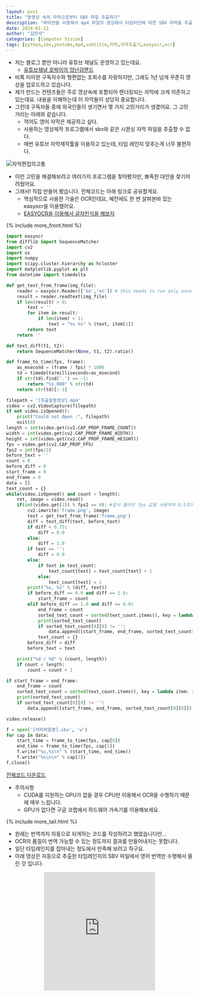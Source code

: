 ```yaml
---
layout: post
title: "동영상 속의 자막으로부터 SBV 파일 추출하기"
description: "파이썬을 이용해서 mp4 파일의 영상에서 타임라인에 따른 SBV 자막을 추출해봅시다"
date: 2024-01-11
author: "김민석"
categories: [Computer Vision]
tags: [python,sbv,youtube,mp4,subtitle,자막,자막추출기,easyocr,ocr]
---
```

- 저는 블로그 뿐만 아니라 유튜브 채널도 운영하고 있는데요.
  - [유튜브채널 호박이의 망난감랜드](https://www.youtube.com/channel/UC93XE6tpuPX4HeXMDWtIMfA)
- 비록 미미한 구독자수와 형편없는 조회수를 자랑하지만, 그래도 1년 넘게 꾸준히 영상을 업로드하고 있습니다.
- 제가 만드는 컨텐츠들은 주로 영상속에 포함되어 렌더링되는 자막에 크게 의존하고 있는데요. 내용을 이해하는데 이 자막들이 상당히 중요합니다.
- 그런데 구독자들 중에 외국인들이 생기면서 몇 가지 고민거리가 생겼어요. 그 고민거리는 아래와 같습니다.
  - 적어도 영어 자막은 제공하고 싶다.
  - 사용하는 영상제작 프로그램에서 sbv와 같은 시퀀싱 자막 파일을 추출할 수 없다.
  - 매번 유튜브 자막제작툴을 이용하고 있는데, 타임 레인지 맞추는게 너무 불편하다.

![자막편집의고통](https://reddol18.github.io/dev5min/images/20240111/image.png)

- 이런 고민을 해결해보려고 여러가지 프로그램을 찾아봤지만, 뾰족한 대안을 찾기어려웠어요.
- 그래서! 직접 만들어 봤습니다. 전체코드는 아래 링크로 공유할게요.
  - 핵심적으로 사용한 기술은 OCR인데요, 예전에도 한 번 살펴본바 있는 easyocr을 이용했어요.
  - [EASYOCR을 이용해서 글자인식을 해보자](https://reddol18.pe.kr/easyocr-use)

{% include more_front.html %}

```python
import easyocr
from difflib import SequenceMatcher
import cv2
import os
import numpy
import scipy.cluster.hierarchy as hcluster
import matplotlib.pyplot as plt
from datetime import timedelta

def get_text_from_frame(img_file):
    reader = easyocr.Reader(['ko','en']) # this needs to run only once to load the model into memory
    result = reader.readtext(img_file)
    if len(result) > 0:
        text = ''
        for item in result:
            if len(item) > 1:
                text = "%s %s" % (text, item[1])
        return text
    return ''

def text_diff(t1, t2):
    return SequenceMatcher(None, t1, t2).ratio()

def frame_to_time(fps, frame):
    as_msecond = (frame / fps) * 1000
    td = timedelta(milliseconds=as_msecond)
    if str(td).find('.') == -1:
        return "%s.000" % str(td)
    return str(td)[:-3]

filepath = '[추출할동영상].mp4'
video = cv2.VideoCapture(filepath)
if not video.isOpened():
    print("Could not Open :", filepath)
    exit(0)
length = int(video.get(cv2.CAP_PROP_FRAME_COUNT))
width = int(video.get(cv2.CAP_PROP_FRAME_WIDTH))
height = int(video.get(cv2.CAP_PROP_FRAME_HEIGHT))
fps = video.get(cv2.CAP_PROP_FPS)
fps2 = int(fps/2)
before_text = ''
count = 0
before_diff = 0
start_frame = 0
end_frame = 0
data = []
text_count = {}
while(video.isOpened() and count < length):
    ret, image = video.read()
    if(int(video.get(1)) % fps2 == 0): #앞서 불러온 fps 값을 사용하여 0.5초마다 추출
        cv2.imwrite('frame.png', image)
        text = get_text_from_frame('frame.png')
        diff = text_diff(text, before_text)
        if diff < 0.75:
            diff = 0.0
        else:
            diff = 1.0
        if text == '':
            diff = 0.0
        else:
            if text in text_count:
                text_count[text] = text_count[text] + 1
            else:
                text_count[text] = 1
        print("%s, %s" % (diff, text))
        if before_diff == 0.0 and diff == 1.0:
            start_frame = count
        elif before_diff == 1.0 and diff == 0.0:
            end_frame = count
            sorted_text_count = sorted(text_count.items(), key = lambda item: item[1], reverse = True)
            print(sorted_text_count)
            if sorted_text_count[0][0] != '':
                data.append([start_frame, end_frame, sorted_text_count[0][0]])
            text_count = {}
        before_diff = diff
        before_text = text

    print("%d / %d" % (count, length))
    if count < length:
        count = count + 1

if start_frame > end_frame:
    end_frame = count
    sorted_text_count = sorted(text_count.items(), key = lambda item: item[1], reverse = True)
    print(sorted_text_count)
    if sorted_text_count[0][0] != '':
        data.append([start_frame, end_frame, sorted_text_count[0][0]])

video.release()

f = open('[자막파일명].sbv', 'w')
for cap in data:
    start_time = frame_to_time(fps, cap[0])
    end_time = frame_to_time(fps, cap[1])
    f.write("%s,%s\n" % (start_time, end_time))
    f.write("%s\n\n" % cap[2])
f.close()
```

[전체코드 다운로드](https://github.com/reddol18/dev5min/blob/master/snippets/sbv_from_mp4.py)

- 주의사항
  - CUDA를 지원하는 GPU가 없을 경우 CPU만 이용해서 OCR을 수행하기 때문에 매우 느립니다.
  - GPU가 없다면 구글 코랩에서 하드웨어 가속기를 이용해보세요.

{% include more_tail.html %}

- 원래는 번역까지 자동으로 되게하는 코드를 작성하려고 했었습니다만...
- OCR의 품질이 번역 가능할 수 있는 정도까지 결과를 만들어내지는 못합니다.
- 일단 타임레인지를 잡아내는 정도에서 만족해 보려고 하구요.
- 아래 영상은 자동으로 추출한 타임레인지의 SBV 파일에서 영어 번역만 수행해서 올린 것 입니다.
<center>
<div style="margin: 0 auto;
  width:90%;
  margin-top: 10px;
  min-height:320px;
  margin-bottom: 10px;">
<iframe width="auto" height="auto" style="min-height:320px" src="https://www.youtube.com/embed/T4EkWG6MtQE" title="LED로 고양이 장난감 만들기" frameborder="0" allow="accelerometer; autoplay; clipboard-write; encrypted-media; gyroscope; picture-in-picture; web-share" allowfullscreen></iframe>
</div>
</center>